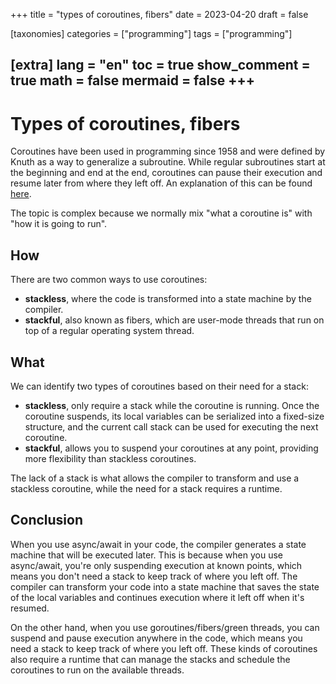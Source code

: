+++
title = "types of coroutines, fibers"
date = 2023-04-20
draft = false
 

[taxonomies]
categories = ["programming"]
tags = ["programming"]

[extra]
lang = "en"
toc = true
show_comment = true
math = false
mermaid = false
+++
---

# Types of coroutines, fibers

Coroutines have been used in programming since 1958 and were defined by Knuth as a way to generalize a subroutine. While regular subroutines start at the beginning and end at the end, coroutines can pause their execution and resume later from where they left off. An explanation of this can be found [here](https://arnaudiaz.com/blog/what-is-async/).

The topic is complex because we normally mix "what a coroutine is" with "how it is going to run".

## How

There are two common ways to use coroutines: 

- **stackless**, where the code is transformed into a state machine by the compiler.
- **stackful**, also known as fibers, which are user-mode threads that run on top of a regular operating system thread.

## What

We can identify two types of coroutines based on their need for a stack:

- **stackless**, only require a stack while the coroutine is running. Once the coroutine suspends, its local variables can be serialized into a fixed-size structure, and the current call stack can be used for executing the next coroutine.
- **stackful**, allows you to suspend your coroutines at any point, providing more flexibility than stackless coroutines.

The lack of a stack is what allows the compiler to transform and use a stackless coroutine, while the need for a stack requires a runtime.

## Conclusion

When you use async/await in your code, the compiler generates a state machine that will be executed later. This is because when you use async/await, you're only suspending execution at known points, which means you don't need a stack to keep track of where you left off. The compiler can transform your code into a state machine that saves the state of the local variables and continues execution where it left off when it's resumed.

On the other hand, when you use goroutines/fibers/green threads, you can suspend and pause execution anywhere in the code, which means you need a stack to keep track of where you left off. These kinds of coroutines also require a runtime that can manage the stacks and schedule the coroutines to run on the available threads.
